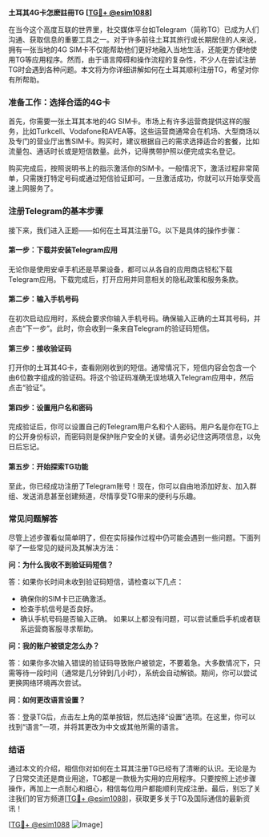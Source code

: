 **土耳其4G卡怎麽註冊TG [[TG💪+ @esim1088](https://t.me/s/esim1088)]**

在当今这个高度互联的世界里，社交媒体平台如Telegram（简称TG）已成为人们沟通、获取信息的重要工具之一。对于许多前往土耳其旅行或长期居住的人来说，拥有一张当地的4G SIM卡不仅能帮助他们更好地融入当地生活，还能更方便地使用TG等应用程序。然而，由于语言障碍和操作流程的复杂性，不少人在尝试注册TG时会遇到各种问题。本文将为你详细讲解如何在土耳其顺利注册TG，希望对你有所帮助。

### 准备工作：选择合适的4G卡

首先，你需要一张土耳其本地的4G SIM卡。市场上有许多运营商提供这样的服务，比如Turkcell、Vodafone和AVEA等。这些运营商通常会在机场、大型商场以及专门的营业厅出售SIM卡。购买时，建议根据自己的需求选择适合的套餐，比如流量包、通话时长或是短信数量。此外，记得携带护照以便完成实名登记。

购买完成后，按照说明书上的指示激活你的SIM卡。一般情况下，激活过程非常简单，只需拨打特定号码或通过短信验证即可。一旦激活成功，你就可以开始享受高速上网服务了。

### 注册Telegram的基本步骤

接下来，我们进入正题——如何在土耳其注册TG。以下是具体的操作步骤：

#### 第一步：下载并安装Telegram应用

无论你是使用安卓手机还是苹果设备，都可以从各自的应用商店轻松下载Telegram应用。下载完成后，打开应用并同意相关的隐私政策和服务条款。

#### 第二步：输入手机号码

在初次启动应用时，系统会要求你输入手机号码。确保输入正确的土耳其号码，并点击“下一步”。此时，你会收到一条来自Telegram的验证码短信。

#### 第三步：接收验证码

打开你的土耳其4G卡，查看刚刚收到的短信。通常情况下，短信内容会包含一个由6位数字组成的验证码。将这个验证码准确无误地填入Telegram应用中，然后点击“验证”。

#### 第四步：设置用户名和密码

完成验证后，你可以设置自己的Telegram用户名和个人密码。用户名是你在TG上的公开身份标识，而密码则是保护账户安全的关键。请务必记住这两项信息，以免日后忘记。

#### 第五步：开始探索TG功能

至此，你已经成功注册了Telegram账号！现在，你可以自由地添加好友、加入群组、发送消息甚至创建频道，尽情享受TG带来的便利与乐趣。

### 常见问题解答

尽管上述步骤看似简单明了，但在实际操作过程中仍可能会遇到一些问题。下面列举了一些常见的疑问及其解决方法：

**问：为什么我收不到验证码短信？**

答：如果你长时间未收到验证码短信，请检查以下几点：
- 确保你的SIM卡已正确激活。
- 检查手机信号是否良好。
- 确认手机号码是否输入正确。
如果以上都没有问题，可以尝试重启手机或者联系运营商客服寻求帮助。

**问：我的账户被锁定怎么办？**

答：如果你多次输入错误的验证码导致账户被锁定，不要着急。大多数情况下，只需等待一段时间（通常是几分钟到几小时），系统会自动解锁。期间，你可以尝试更换网络环境再次尝试。

**问：如何更改语言设置？**

答：登录TG后，点击左上角的菜单按钮，然后选择“设置”选项。在这里，你可以找到“语言”一项，并将其更改为中文或其他所需的语言。

### 结语

通过本文的介绍，相信你对如何在土耳其注册TG已经有了清晰的认识。无论是为了日常交流还是商业用途，TG都是一款极为实用的应用程序。只要按照上述步骤操作，再加上一点耐心和细心，相信每位用户都能顺利完成注册。最后，别忘了关注我们的官方频道[[TG💪+ @esim1088](https://t.me/s/esim1088)]，获取更多关于TG及国际通信的最新资讯！

[[TG💪+ @esim1088](https://t.me/s/esim1088) ![Image](https://i.postimg.cc/4NQfJmqS/Snipaste-2025-05-13-00-14-12.png)]